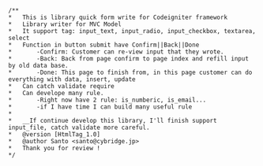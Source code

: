 	/**
	*	This is library quick form write for Codeigniter framework
	*	Library writer for MVC Model
	*	It support tag: input_text, input_radio, input_checkbox, textarea, select
	*	Function in button submit have Confirm||Back||Done
	*		-Confirm: Customer can re-view input that they wrote.
	*		-Back: Back from page confirm to page index and refill input by old data base.
	*		-Done: This page to finish from, in this page customer can do everything with data, insert, update
	*	Can catch validate require
	*	Can develope many rule.
	*		-Right now have 2 rule: is_numberic, is_email...
	*		-if I have time I can build many useful rule
	*
	*	__If continue develop this library, I'll finish support input_file, catch validate more careful.
	*	@version [HtmlTag_1.0]
	*	@author Santo <santo@cybridge.jp>
	*	Thank you for review !
	*/